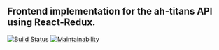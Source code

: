 ## Frontend implementation for the ah-titans API using React-Redux.

[![Build Status](https://travis-ci.org/andela/ah-titans-frontend.svg?branch=develop)](https://travis-ci.org/andela/ah-titans-frontend) [![Maintainability](https://api.codeclimate.com/v1/badges/ebbabfe8fcffc2b149ed/maintainability)](https://codeclimate.com/github/andela/ah-titans-frontend/maintainability)
